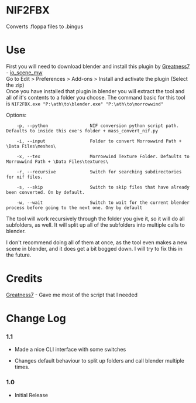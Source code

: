 # NIF2FBX
Converts .floppa files to .bingus

# Use

First you will need to download blender and install this plugin by [Greatness7](https://github.com/Greatness7) - [io_scene_mw](https://github.com/Greatness7/io_scene_mw)  
Go to Edit > Preferences > Add-ons > Install and activate the plugin (Select the zip)  
Once you have installed that plugin in blender you will extract the tool and all of it's contents to a folder you choose.
The command basic for this tool is `NIF2FBX.exe "P:\ath\to\blender.exe" "P:\ath\to\morrowwind"`

Options:  
```
	-p, --python                NIF conversion python script path. Defaults to inside this exe's folder + mass_convert_nif.py

  	-i, --input                 Folder to convert Morrowwind Path + \Data Files\meshes\

 	-x, --tex                   Morrowwind Texture Folder. Defaults to Morrowwind Path + \Data Files\textures\

 	-r, --recursive             Switch for searching subdirectories for nif files.

 	-s, --skip                  Switch to skip files that have already been converted. On by default.

 	-w, --wait                  Switch to wait for the current blender process before going to the next one. Ony by default
```

The tool will work recursively through the folder you give it, so it will do all subfolders, as well. It will split up all of the subfolders into multiple calls to blender.  

I don't recommend doing all of them at once, as the tool even makes a new scene in blender, and it does get a bit bogged down. I will try to fix this in the future.  

# Credits
[Greatness7](https://github.com/Greatness7) - Gave me most of the script that I needed

# Change Log
### 1.1
* Made a nice CLI interface with some switches

* Changes default behaviour to split up folders and call blender multiple times.

### 1.0

* Initial Release
